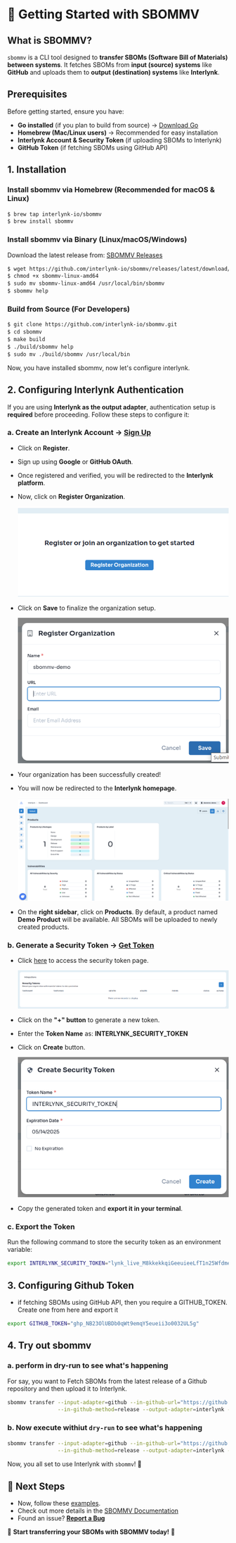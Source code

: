 
# 🚀 Getting Started with SBOMMV

## What is SBOMMV?

`sbommv` is a CLI tool designed to **transfer SBOMs (Software Bill of Materials) between systems**. It fetches SBOMs from **input (source) systems** like **GitHub** and uploads them to **output (destination) systems** like **Interlynk**.  

## **Prerequisites**  

Before getting started, ensure you have:  

- **Go installed** (if you plan to build from source) → [Download Go](https://go.dev/dl/)  
- **Homebrew (Mac/Linux users)** → Recommended for easy installation  
- **Interlynk Account & Security Token** (if uploading SBOMs to Interlynk)  
- **GitHub Token** (if fetching SBOMs using GitHub API)  

## 1. Installation

### Install sbommv via Homebrew (Recommended for macOS & Linux)

```bash
$ brew tap interlynk-io/sbommv
$ brew install sbommv
```

### Install sbommv via Binary (Linux/macOS/Windows)

Download the latest release from: [SBOMMV Releases](https://github.com/interlynk-io/sbommv/releases)  

```bash
$ wget https://github.com/interlynk-io/sbommv/releases/latest/download/sbommv-linux-amd64
$ chmod +x sbommv-linux-amd64
$ sudo mv sbommv-linux-amd64 /usr/local/bin/sbommv
$ sbommv help
```

### **Build from Source (For Developers)**  

```bash
$ git clone https://github.com/interlynk-io/sbommv.git
$ cd sbommv
$ make build
$ ./build/sbommv help
$ sudo mv ./build/sbommv /usr/local/bin
```

Now, you have installed sbommv, now let's configure interlynk.

## 2. Configuring Interlynk Authentication

If you are using **Interlynk as the output adapter**, authentication setup is **required** before proceeding. Follow these steps to configure it:

### a. Create an Interlynk Account → [Sign Up](https://app.interlynk.io/auth)  

- Click on **Register**.  
- Sign up using **Google** or **GitHub OAuth**.  
- Once registered and verified, you will be redirected to the **Interlynk platform**.  
- Now, click on **Register Organization**.  

  ![Register Organization](image.png)

- Click on **Save** to finalize the organization setup.  

  ![Save Organization](image-1.png)  

- Your organization has been successfully created!  
- You will now be redirected to the **Interlynk homepage**.  

  ![Interlynk Homepage](image-2.png)  

- On the **right sidebar**, click on **Products**. By default, a product named **Demo Product** will be available. All SBOMs will be uploaded to newly created products.  

### b. Generate a Security Token → [Get Token](https://app.interlynk.io/vendor/settings?tab=security%20tokens)  

- Click [here](https://app.interlynk.io/vendor/settings?tab=security%20tokens) to access the security token page.  

  ![Security Token Page](image-3.png)  

- Click on the **"+" button** to generate a new token.  
- Enter the **Token Name** as:  **INTERLYNK_SECURITY_TOKEN**
- Click on **Create** button.  

  ![Create Security Token](image-4.png)  

- Copy the generated token and **export it in your terminal**.  

### c. Export the Token

Run the following command to store the security token as an environment variable:  

```bash
export INTERLYNK_SECURITY_TOKEN="lynk_live_M8kkekkqiGeeuieeLfT1n25WfdmeZ9XhyAy4DUd"
```

## 3. Configuring Github Token

- if fetching SBOMs using GitHub API, then you require a GITHUB_TOKEN. Create one from here and export it

```bash
export GITHUB_TOKEN="ghp_NB23OlUBDb0qWt9emqY5eueii3o0032UL5g" 
```

## 4. Try out sbommv

### a. perform in dry-run to see what's happening

For say, you want to Fetch SBOMs from the latest release of a Github repository and then upload it to Interlynk.

```bash
sbommv transfer --input-adapter=github --in-github-url="https://github.com/sigstore/cosign" \
                --in-github-method=release --output-adapter=interlynk --out-interlynk-url="https://api.interlynk.io/lynkapi" --dry-run
```

### b. Now execute withiut `dry-run` to see what's happening

```bash
sbommv transfer --input-adapter=github --in-github-url="https://github.com/sigstore/cosign" \
                --in-github-method=release --output-adapter=interlynk --out-interlynk-url="https://api.interlynk.io/lynkapi"
```

Now, you  all set to use Interlynk with `sbommv`! 🚀

## **🔹 Next Steps**  

- Now, follow these [examples](https://github.com/interlynk-io/sbommv/blob/main/docs/examples.md#1-basic-transfersingle-repository-github---interlynk).
- Check out more details in the [SBOMMV Documentation](https://github.com/interlynk-io/sbommv)  
- Found an issue? **[Report a Bug](https://github.com/interlynk-io/sbommv/issues)**  

🚀 **Start transferring your SBOMs with SBOMMV today!** 🚀
